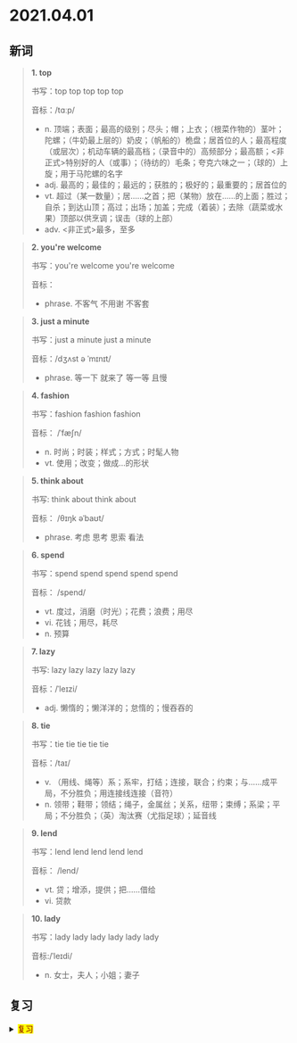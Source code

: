 # 2021.04.01

## 新词


> **1. top**
>
> 书写：top top top top top
>
> 音标：/tɑːp/
>
> - n. 顶端；表面；最高的级别；尽头；帽；上衣；（根菜作物的）茎叶；陀螺；（牛奶最上层的）奶皮；（帆船的）桅盘；居首位的人；最高程度（或层次）；机动车辆的最高档；（录音中的）高频部分；最高额；<非正式>特别好的人（或事）；（待纺的）毛条；夸克六味之一；（球的）上旋；用于马陀螺的名字
> - adj. 最高的；最佳的；最远的；获胜的；极好的；最重要的；居首位的
> - vt. 超过（某一数量）；居……之首；把（某物）放在……的上面；胜过；自杀；到达山顶；高过；出场；加盖；完成（着装）；去除（蔬菜或水果）顶部以供烹调；误击（球的上部）
> - adv. <非正式>最多，至多


> **2. you're welcome**
>
> 书写：you're welcome you're welcome
>
> 音标： 
>
> - phrase. 不客气 不用谢 不客套

> **3. just a minute**
>
> 书写：just a minute just a minute
>
> 音标：/dʒʌst ə ˈmɪnɪt/
>
> - phrase. 等一下 就来了 等一等 且慢


> **4. fashion**
>
> 书写：fashion fashion fashion
>
> 音标： /ˈfæʃn/
>
> - n. 时尚；时装；样式；方式；时髦人物
> - vt. 使用；改变；做成…的形状



> **5. think about**
>
> 书写: think about think about
>
> 音标： /θɪŋk əˈbaʊt/
>
> - phrase. 考虑 思考 思索 看法


> **6. spend**
>
> 书写：spend spend spend spend spend
>
> 音标： /spend/
>
> - vt. 度过，消磨（时光）；花费；浪费；用尽
> - vi. 花钱；用尽，耗尽
> - n. 预算


> **7. lazy**
>
> 书写: lazy lazy lazy lazy lazy
>
> 音标：/ˈleɪzi/
>
> - adj. 懒惰的；懒洋洋的；怠惰的；慢吞吞的



> **8. tie**
>
> 书写：tie tie tie tie tie
>
> 音标：/taɪ/
>
> - v. （用线、绳等）系；系牢，打结；连接，联合；约束；与……成平局，不分胜负；用连接线连接（音符）
> - n. 领带；鞋带；领结；绳子，金属丝；关系，纽带；束缚；系梁；平局；不分胜负；（英）淘汰赛（尤指足球）；延音线


> **9. lend**
>
> 书写：lend lend lend lend lend
>
> 音标： /lend/
> 
> - vt. 贷；增添，提供；把……借给
> - vi. 贷款


> **10. lady**
> 
> 书写：lady lady lady lady lady lady
>
> 音标:/ˈleɪdi/
>
> - n. 女士，夫人；小姐；妻子


## 复习

<details> 
  <summary><mark><font color=darkred>复习</font></mark></summary>
  <br/>note note 笔记；注释；记录；票据；
  <br/>pretty pretty 相当；很；心肝；衣饰；
  <br/>taste taste 品味；滋味；品尝；味道；
  <br/>practise practise 练习；实习；经常做；训练；
  <br/>size size 太小；尺寸；尺码；
  <br/>large large  大的；大量的；大规模的；
  <br/>lion lion 狮子；
  <br/>collect collect 收集；搜集；采集；收藏；
  <br/>museum museum 博物馆；展览馆；
  <br/>try on try on 试穿；耍弄；
  <br/>shopkeeper shopkeeper 店主；老板；
  <br/>advantage advantage 优势；优点；有利条件；有利因素；
  <br/>tooth tooth 牙，齿
  <br/>stamp stamp  邮票；印花；章；痕迹；标志；
  <br/>trick or treat 不给糖就捣乱；
  <br/>hair clip 发卡；发夹；
  <br/>thing thing 事物；东西；事件；行为；
  <br/>lantern lantern 灯笼；提灯；灯室
  <br/>a pair of 一双；一对；
  <br/>expensive expensive 昂贵的；花钱多的；价格高的；
  <br/>lion dance 舞狮；
  <br/>show someone around 领某人参观；
  <br/>pair pair 对；一对；一双；一副；配对；交配；
  <br/>bus stop 停车站；....
  <br/>price price 价格；价钱；代价；定价；
  <br/>enough enough 充足的；足够；满足的；相当；充分的；
  <br/>find out 找出；发现；查明；搜寻；
  <br/>restaurant restaurant 餐馆；餐厅；
  <br/>wake wake 醒着来；弄醒；唤起；唤醒；
  <br/>at night 在晚上；
</details>  
